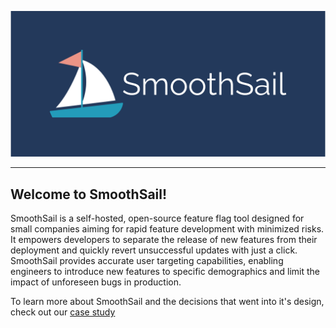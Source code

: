 ![SmoothSail header](smoothsail-banner.png)

---

## Welcome to SmoothSail!

SmoothSail is a self-hosted, open-source feature flag tool designed for small companies aiming for rapid feature development with minimized risks. It empowers developers to separate the release of new features from their deployment and quickly revert unsuccessful updates with just a click. SmoothSail provides accurate user targeting capabilities, enabling engineers to introduce new features to specific demographics and limit the impact of unforeseen bugs in production.

To learn more about SmoothSail and the decisions that went into it's design, check out our [case study](https://smooth-sail.github.io/case-study)
